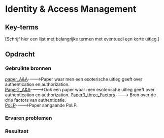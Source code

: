 # Identity & Access Management


## Key-terms
[Schrijf hier een lijst met belangrijke termen met eventueel een korte uitleg.]

## Opdracht
### Gebruikte bronnen
[paper_A&A](./FULLTEXT01_Authentication%26Authorization.pdf)---->Paper waar men een esoterische uitleg geeft over authentication en authorization.  
[Paper2_A&A](./A_Closer_Look_at_Authentication_and_Authorization_.pdf)---->Ook een paper waar men esoterische uitleg geeft over authentication en authorization. 
[Paper3_three_Factors](./ThreeFactorAuthentication.pdf)----> Bron over de drie factors van authenticatie.  
[PoLP](./leastPriv_byScheneider.pdf)---->Paper aangaande PoLP. 


### Ervaren problemen

### Resultaat

